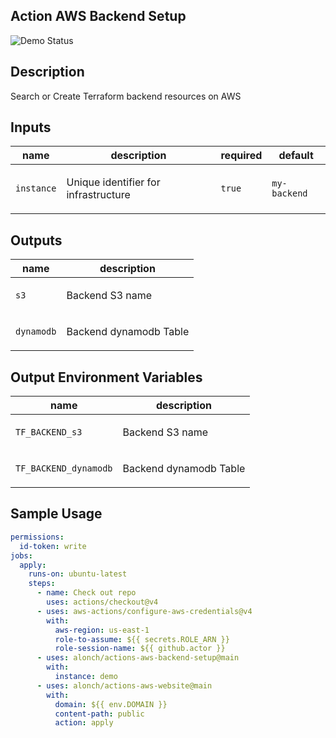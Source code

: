 <!-- action-docs-header source="action.yml" -->
## Action AWS Backend Setup
<!-- action-docs-header source="action.yml" -->
![Demo Status](https://github.com/alonch/actions-aws-backend-setup/actions/workflows/on-push.yml/badge.svg)

<!-- action-docs-description source="action.yml" -->
## Description

Search or Create Terraform backend resources on AWS
<!-- action-docs-description source="action.yml" --> 

<!-- action-docs-inputs source="action.yml" -->
## Inputs

| name | description | required | default |
| --- | --- | --- | --- |
| `instance` | <p>Unique identifier for infrastructure</p> | `true` | `my-backend` |
<!-- action-docs-inputs source="action.yml" -->

<!-- action-docs-outputs source="action.yml" -->
## Outputs

| name | description |
| --- | --- |
| `s3` | <p>Backend S3 name</p> |
| `dynamodb` | <p>Backend dynamodb Table</p> |
<!-- action-docs-outputs source="action.yml" -->

## Output Environment Variables
| name | description |
| --- | --- |
| `TF_BACKEND_s3` | <p>Backend S3 name</p> |
| `TF_BACKEND_dynamodb` | <p>Backend dynamodb Table</p> |

## Sample Usage
```yml
permissions: 
  id-token: write
jobs:
  apply:
    runs-on: ubuntu-latest
    steps:
      - name: Check out repo
        uses: actions/checkout@v4
      - uses: aws-actions/configure-aws-credentials@v4
        with:
          aws-region: us-east-1
          role-to-assume: ${{ secrets.ROLE_ARN }}
          role-session-name: ${{ github.actor }}
      - uses: alonch/actions-aws-backend-setup@main
        with: 
          instance: demo
      - uses: alonch/actions-aws-website@main
        with: 
          domain: ${{ env.DOMAIN }}
          content-path: public
          action: apply
```
